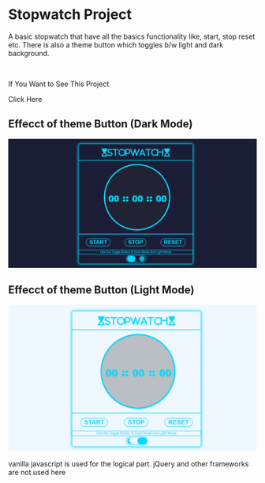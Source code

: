<h1>Stopwatch Project</h1>
<p>A basic stopwatch that have all the basics functionality like, start, stop reset etc. There is also a theme button which toggles b/w light and dark background.</p>
<br>
<p>If You Want to See This Project</p>
<p src="https://subho2001.github.io/Stopwatch/">Click Here</p>
<h2>Effecct of theme Button (Dark Mode)</h2>
<img src="https://github.com/subho2001/Stopwatch/blob/main/Assets/dark.png">
<h2>Effecct of theme Button (Light Mode)</h2>
<img src="https://github.com/subho2001/Stopwatch/blob/main/Assets/light.png">
<p>vanilla javascript is used for the logical part. jQuery and other frameworks are not used here</p>
